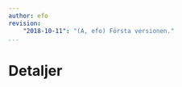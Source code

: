```yaml
---
author: efo
revision:
    "2018-10-11": "(A, efo) Första versionen."
...
```

Detaljer
=======================
